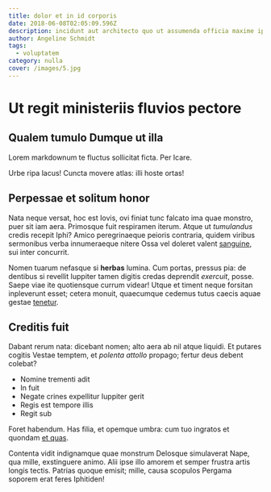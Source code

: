 ```yaml
---
title: dolor et in id corporis
date: 2018-06-08T02:05:09.596Z
description: incidunt aut architecto quo ut assumenda officia maxime ipsum facere aut
author: Angeline Schmidt
tags:
  - voluptatem
category: nulla
cover: /images/5.jpg
---
```


# Ut regit ministeriis fluvios pectore

## Qualem tumulo Dumque ut illa

Lorem markdownum te fluctus sollicitat ficta. Per Icare.

Urbe ripa lacus! Cuncta movere atlas: illi hoste ortas!

## Perpessae et solitum honor

Nata neque versat, hoc est Iovis, ovi finiat tunc falcato ima quae monstro, puer
sit iam aera. Primosque fuit respiramen iterum. Atque ut *tumulandus* credis
recepit Iphi? Amico peregrinaeque peioris contraria, quidem viribus sermonibus
verba innumeraeque nitere Ossa vel doleret valent
[sanguine](http://www.deum-iacet.com/rediitorithyian), sui inter concurrit.

Nomen tuarum nefasque si **herbas** lumina. Cum portas, pressus pia: de dentibus
si revellit Iuppiter tamen digitis credas deprendit *exercuit*, posse. Saepe
viae ite quotiensque currum videar! Utque et timent neque forsitan inpleverunt
esset; cetera monuit, quaecumque cedemus tutus caecis aquae gestae [tenetur](blog/2018/1/et-qui.md).

## Creditis fuit

Dabant rerum nata: dicebant nomen; alto aera ab nil atque liquidi. Et putares
cogitis Vestae temptem, et *polenta attollo* propago; fertur deus debent
colebat?

- Nomine trementi adit
- In fuit
- Negate crines expellitur Iuppiter gerit
- Regis est tempore illis
- Regit sub

Foret habendum. Has filia, et opemque umbra: cum tuo ingratos et quondam
[et quas](blog/2017/8/aut-minima.md).

Contenta vidit indignamque quae monstrum Delosque simulaverat Nape, qua mille,
exstinguere animo. Alii ipse illo amorem et semper frustra artis longis tectis.
Patrias quoque emisit; mille, causa scopulos Pergama soporem erat feres
Iphitiden!
